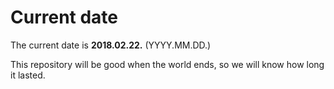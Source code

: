 # Current date

The current date is **2018.02.22.** (YYYY.MM.DD.)

This repository will be good when the world ends, so we will know how long it lasted.